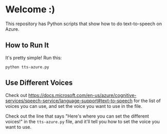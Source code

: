 # Welcome :)

This repository has Python scripts that show how to do text-to-speech on Azure.

## How to Run It

It's pretty simple! Run this:

```console
python tts-azure.py
```

## Use Different Voices

Check out https://docs.microsoft.com/en-us/azure/cognitive-services/speech-service/language-support#text-to-speech for the list of voices you can use, and set the voice you want to use in the file.

Check out the line that says "Here's where you can set the different voices!" in the `tts-azure.py` file, and it'll tell you how to set the voice you want to use.
